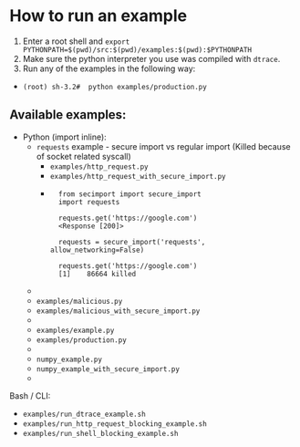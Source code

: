 # How to run an example
1. Enter a root shell and `export PYTHONPATH=$(pwd)/src:$(pwd)/examples:$(pwd):$PYTHONPATH`<br>
2. Make sure the python interpreter you use was compiled with `dtrace`.
3. Run any of the examples in the following way:
- `(root) sh-3.2#  python examples/production.py`

## Available examples:
- Python (import inline):
    -  `requests` example - secure import vs regular import (Killed because of socket related syscall)
        - `examples/http_request.py` 
        - `examples/http_request_with_secure_import.py`
        - ```
            from secimport import secure_import
            import requests
            
            requests.get('https://google.com')
            <Response [200]>
            
            requests = secure_import('requests', allow_networking=False)

            requests.get('https://google.com')
            [1]    86664 killed
            ```
    - 
    - `examples/malicious.py` 
    - `examples/malicious_with_secure_import.py`
    - 
    - `examples/example.py`
    - `examples/production.py`
    - 
    - `numpy_example.py`
    - `numpy_example_with_secure_import.py`
    - 

Bash / CLI:
- `examples/run_dtrace_example.sh`
- `examples/run_http_request_blocking_example.sh`
- `examples/run_shell_blocking_example.sh`